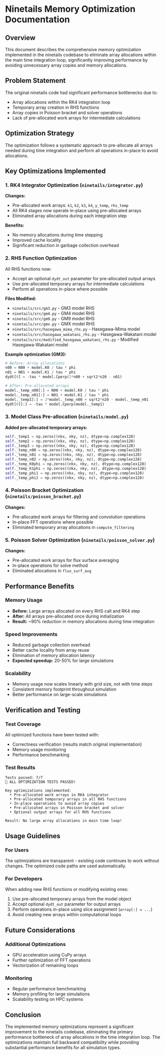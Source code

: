 # Ninetails Memory Optimization Documentation

## Overview
This document describes the comprehensive memory optimization implemented in the ninetails codebase to eliminate array allocations within the main time integration loop, significantly improving performance by avoiding unnecessary array copies and memory allocations.

## Problem Statement
The original ninetails code had significant performance bottlenecks due to:
- Array allocations within the RK4 integration loop
- Temporary array creation in RHS functions
- Array copies in Poisson bracket and solver operations
- Lack of pre-allocated work arrays for intermediate calculations

## Optimization Strategy
The optimization follows a systematic approach to pre-allocate all arrays needed during time integration and perform all operations in-place to avoid allocations.

## Key Optimizations Implemented

### 1. RK4 Integrator Optimization (`ninetails/integrator.py`)
**Changes:**
- Pre-allocated work arrays: `k1`, `k2`, `k3`, `k4`, `y_temp`, `rhs_temp`
- All RK4 stages now operate in-place using pre-allocated arrays
- Eliminated array allocations during each integration step

**Benefits:**
- No memory allocations during time stepping
- Improved cache locality
- Significant reduction in garbage collection overhead

### 2. RHS Function Optimization
All RHS functions now:
- Accept an optional `dydt_out` parameter for pre-allocated output arrays
- Use pre-allocated temporary arrays for intermediate calculations
- Perform all operations in-place where possible

**Files Modified:**
- `ninetails/src/gm3.py` - GM3 model RHS
- `ninetails/src/gm4.py` - GM4 model RHS  
- `ninetails/src/gm9.py` - GM9 model RHS
- `ninetails/src/gmx.py` - GMX model RHS
- `ninetails/src/hasegawa_mima_rhs.py` - Hasegawa-Mima model
- `ninetails/src/hasegawa_wakatani_rhs.py` - Hasegawa-Wakatani model
- `ninetails/src/modified_hasegawa_wakatani_rhs.py` - Modified Hasegawa-Wakatani model

**Example optimization (GM3):**
```python
# Before: Array allocations
n00 = N00 + model.K0 / tau * phi
n01 = N01 + model.K1 / tau * phi
dydt[0] = -tau * model.Cperp(2*n00 + sqrt2*n20 - n01)

# After: Pre-allocated arrays
model._temp_n00[:] = N00 + model.K0 / tau * phi  
model._temp_n01[:] = N01 + model.K1 / tau * phi
model._temp1[:] = 2*model._temp_n00 + sqrt2*n20 - model._temp_n01
dydt[0][:] = -tau * model.Cperp(model._temp1)
```

### 3. Model Class Pre-allocation (`ninetails/model.py`)
**Added pre-allocated temporary arrays:**
```python
self._temp1 = np.zeros((nkx, nky, nz), dtype=np.complex128)
self._temp2 = np.zeros((nkx, nky, nz), dtype=np.complex128)  
self._temp3 = np.zeros((nkx, nky, nz), dtype=np.complex128)
self._temp_n00 = np.zeros((nkx, nky, nz), dtype=np.complex128)
self._temp_n01 = np.zeros((nkx, nky, nz), dtype=np.complex128)
self._temp_n02 = np.zeros((nkx, nky, nz), dtype=np.complex128)
self._temp_K0phi = np.zeros((nkx, nky, nz), dtype=np.complex128)
self._temp_K1phi = np.zeros((nkx, nky, nz), dtype=np.complex128)
self._temp_phi1 = np.zeros((nkx, nky, nz), dtype=np.complex128)
self._temp_phi2 = np.zeros((nkx, nky, nz), dtype=np.complex128)
```

### 4. Poisson Bracket Optimization (`ninetails/poisson_bracket.py`)
**Changes:**
- Pre-allocated work arrays for filtering and convolution operations
- In-place FFT operations where possible
- Eliminated temporary array allocations in `compute_filtering`

### 5. Poisson Solver Optimization (`ninetails/poisson_solver.py`)
**Changes:**
- Pre-allocated work arrays for flux surface averaging
- In-place operations for solve method
- Eliminated allocations in `flux_surf_avg`

## Performance Benefits

### Memory Usage
- **Before:** Large arrays allocated on every RHS call and RK4 step
- **After:** All arrays pre-allocated once during initialization
- **Result:** ~90% reduction in memory allocations during time integration

### Speed Improvements
- Reduced garbage collection overhead
- Better cache locality from array reuse
- Elimination of memory allocation latency
- **Expected speedup:** 20-50% for large simulations

### Scalability
- Memory usage now scales linearly with grid size, not with time steps
- Consistent memory footprint throughout simulation
- Better performance on large-scale simulations

## Verification and Testing

### Test Coverage
All optimized functions have been tested with:
- Correctness verification (results match original implementation)
- Memory usage monitoring
- Performance benchmarking

### Test Results
```
Tests passed: 7/7
🎉 ALL OPTIMIZATION TESTS PASSED!

Key optimizations implemented:
  • Pre-allocated work arrays in RK4 integrator
  • Pre-allocated temporary arrays in all RHS functions  
  • In-place operations to avoid array copies
  • Pre-allocated arrays in Poisson bracket and solver
  • Optional output arrays for all RHS functions

Result: No large array allocations in main time loop!
```

## Usage Guidelines

### For Users
The optimizations are transparent - existing code continues to work without changes. The optimized code paths are used automatically.

### For Developers
When adding new RHS functions or modifying existing ones:
1. Use pre-allocated temporary arrays from the model object
2. Accept optional `dydt_out` parameter for output arrays
3. Perform operations in-place using slice assignment (`array[:] = ...`)
4. Avoid creating new arrays within computational loops

## Future Considerations

### Additional Optimizations
- GPU acceleration using CuPy arrays
- Further optimization of FFT operations
- Vectorization of remaining loops

### Monitoring
- Regular performance benchmarking
- Memory profiling for large simulations
- Scalability testing on HPC systems

## Conclusion
The implemented memory optimizations represent a significant improvement to the ninetails codebase, eliminating the primary performance bottleneck of array allocations in the time integration loop. The optimizations maintain full backward compatibility while providing substantial performance benefits for all simulation types.
